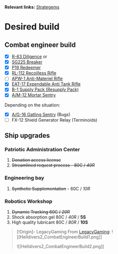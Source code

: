 **Relevant links:** [Strategems]

# Desired build

## Combat engineer build

- [x] [R-63 Diligence] or
- [x] [SG225 Breaker]
- [x] [P19 Redeemer]
- [x] [RL-112 Recoilless Rifle]
- [ ] [APW-1 Anti-Materiel Rifle]
- [x] [EAT-17 Expendable Anti Tank Rifle]
- [x] [B-1 Supply Pack (Resupply Pack)]
- [x] [A/M-12 Mortar Sentry]

Depending on the situation:

- [x] [A/G-16 Gatling Sentry] (Bugs)
- [ ] FX-12 Shield Generator Relay (Terminoids)

## Ship upgrades

### Patriotic Administration Center

1. ~~Donation access license~~
2. ~~Streamlined request process - 80C / *40R*~~

### Engineering bay

1. ~~Synthetic Supplementation~~ - 60C / *10R*

### Robotics Workshop

1. ~~Dynamic Tracking 60C / *20R*~~
2. Shock absorption gel 80C / *40R* / **5S**
3. High quality lubricant 80C / *80R* / **10S**

> [!Origin]- LegacyGaming
> From [LegacyGaming]:
> ![[Helldivers2_CombatEngineerBuild1.png]]
>
> ![[Helldivers2_CombatEngineerBuild2.png]]

[A/G-16 Gatling Sentry]: https://helldivers.fandom.com/wiki/A/G-16_Gatling_Sentry
[A/M-12 Mortar Sentry]: https://helldivers.fandom.com/wiki/A/M-12_Mortar_Sentry
[APW-1 Anti-Materiel Rifle]: https://helldivers.fandom.com/wiki/APW-1_Anti-Materiel_Rifle
[B-1 Supply Pack (Resupply Pack)]: https://helldivers.fandom.com/wiki/Resupply_Pack
[LegacyGaming]: https://www.youtube.com/watch?v=m6j8s-6Cymw&ab_channel=LegacyGaming
[P19 Redeemer]: https://helldivers-ii.fandom.com/wiki/P-19_Redeemer
[R-63 Diligence]: https://helldivers-ii.fandom.com/wiki/R-63_Diligence
[RL-112 Recoilless Rifle]: https://helldivers.fandom.com/wiki/RL-112_Recoilless_Rifle
[SG225 Breaker]: https://helldivers.fandom.com/wiki/SG-225_Breaker
[Strategems]: https://helldivers.fandom.com/wiki/Stratagems_(Helldivers_2)
[EAT-17 Expendable Anti Tank Rifle]: https://helldivers.fandom.com/wiki/EAT-17
